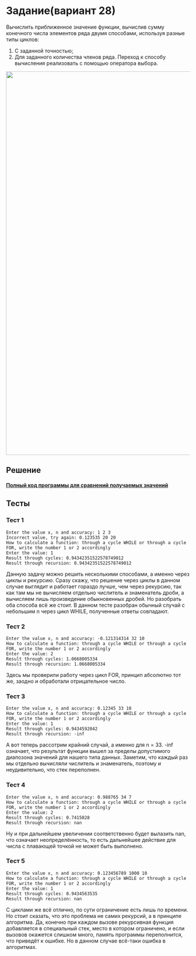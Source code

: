 # Задание(вариант 28)
Вычислить приближенное значение функции, вычислив сумму конечного числа элементов ряда двумя способами, используя разные типы циклов:
1) С заданной точностью;
2) Для заданного количества членов ряда.
Переход к способу вычисления реализовать с помощью оператора выбора.
<img width="1049" src="https://github.com/YuriHSE/Laboratory/assets/145991450/c00446be-2b06-4dd5-b7ae-7cb04046ff5f">


## Решение
#### [Полный код программы для сравнений получаемых значений](https://github.com/YuriHSE/Laboratory/blob/main/3%20lab/3.cycles%2Brecursion.c)
## Тесты
### Тест 1
```
Enter the value x, n and accuracy: 1 2 3 
Incorrect value, try again: 0.123535 20 20
How to calculate a function: through a cycle WHILE or through a cycle FOR, write the number 1 or 2 accordingly
Enter the value: 1
Result through cycles: 0.94342351522578749012
Result through recursion: 0.94342351522578749012                                                                           
```
Данную задачу можно решить несколькими способами, а именно через циклы и рекурсию. Сразу скажу, что решение через циклы в данном случае выглядит и работает гораздо лучше, чем через рекурсию, так как там мы не вычисляем отдельно числитель и знаменатель дроби, а вычисляем лишь произведение обыкновенных дробей. Но разобрать оба способа всё же стоит.
В данном тесте разобран обычный случай с небольшим n через цикл WHILE, полученные ответы совпадают.
### Тест 2
```
Enter the value x, n and accuracy: -0.121314314 32 10
How to calculate a function: through a cycle WHILE or through a cycle FOR, write the number 1 or 2 accordingly
Enter the value: 2
Result through cycles: 1.0668005334
Result through recursion: 1.0668005334                                                                                     
```
Здесь мы проверили работу через цикл FOR, принцип абсолютно тот же, заодно и обработали отрицательное число.
### Тест 3
```
Enter the value x, n and accuracy: 0.12345 33 10
How to calculate a function: through a cycle WHILE or through a cycle FOR, write the number 1 or 2 accordingly
Enter the value: 1
Result through cycles: 0.9434592042
Result through recursion: -inf                                                                                             
```
А вот теперь рассотрим крайний случай, а именно для n = 33. -inf означает, что результат функции вышел за пределы допустимого диапозона значений для нашего типа данных. Заметим, что каждый раз мы отдельно вычисляли числитель и знаменатель, поэтому и неудивительно, что стек переполнен. 
### Тест 4
```
Enter the value x, n and accuracy: 0.988765 34 7 
How to calculate a function: through a cycle WHILE or through a cycle FOR, write the number 1 or 2 accordingly
Enter the value: 2
Result through cycles: 0.7415028
Result through recursion: nan                                                                                              
```
Ну и при дальнейшем увеличении соответственно будет вылазить nan, что означает неопределённость, то есть дальнейшее действие для числа с плавающей точкой не может быть выполнено.
### Тест 5
```
Enter the value x, n and accuracy: 0.123456789 1000 10
How to calculate a function: through a cycle WHILE or through a cycle FOR, write the number 1 or 2 accordingly
Enter the value: 1
Result through cycles: 0.9434563535
Result through recursion: nan                                                                                              
```
С циклами же всё отлично, по сути ограничение есть лишь по времени. Но стоит сказать, что это проблема не самих рекурсий, а в принципе алгоритма. Да, конечно при каждом вызове рекурсивная функция добавляется в специальный стек, место в котором ограничено, и если вызовов окажется слишком много, память программы переполнится, что приведёт к ошибке. Но в данном случае всё-таки ошибка в алгоритмах.
